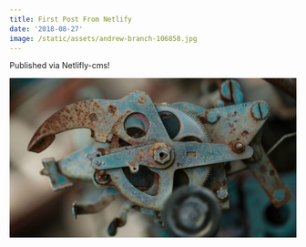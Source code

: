 ```yaml
---
title: First Post From Netlify
date: '2018-08-27'
image: /static/assets/andrew-branch-106858.jpg
---
```

Published via Netlifly-cms!

![test-image](/static/assets/andrew-branch-106858.jpg)
